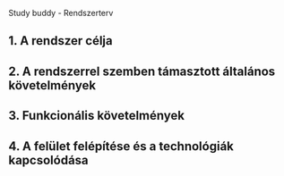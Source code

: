 Study buddy - Rendszerterv

## 1. A rendszer célja

## 2. A rendszerrel szemben támasztott általános követelmények

## 3. Funkcionális követelmények


## 4. A felület felépítése és a technológiák kapcsolódása


